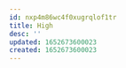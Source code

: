 ```yaml
---
id: nxp4m86wc4f0xugrqlof1tr
title: High
desc: ''
updated: 1652673600023
created: 1652673600023
---
```


